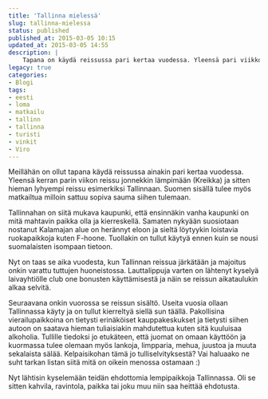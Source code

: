 ```yaml
---
title: 'Tallinna mielessä'
slug: tallinna-mielessa
status: published
published_at: 2015-03-05 10:15
updated_at: 2015-03-05 14:55
description: |
    Tapana on käydä reissussa pari kertaa vuodessa. Yleensä pari viikkoa hieman lämpimämmässä ja lyhyempiä reissuja lähemmäs. Tällä kertaa suuntana on Tallinna.
legacy: true
categories:
- Blogi
tags:
- eesti
- loma
- matkailu
- tallinn
- tallinna
- turisti
- vinkit
- Viro
---
```


<p>Meillähän on ollut tapana käydä reissussa ainakin pari kertaa vuodessa. Yleensä kerran parin viikon reissu jonnekkin lämpimään (Kreikka) ja sitten hieman lyhyempi reissu esimerkiksi Tallinnaan. Suomen sisällä tulee myös matkailtua milloin sattuu sopiva sauma siihen tulemaan.</p>
<p>Tallinnahan on siitä mukava kaupunki, että ensinnäkin vanha kaupunki on mitä mahtavin paikka olla ja kierreskellä. Samaten nykyään suosiotaan nostanut Kalamajan alue on herännyt eloon ja sieltä löytyykin loistavia ruokapaikkoja kuten F-hoone. Tuollakin on tullut käytyä ennen kuin se nousi suomalaisten isompaan tietoon.</p>
<p>Nyt on taas se aika vuodesta, kun Tallinnan reissua järkätään ja majoitus onkin varattu tuttujen huoneistossa. Lauttalippuja varten on lähtenyt kyselyä laivayhtiölle club one bonusten käyttämisestä ja näin se reissun aikataulukin alkaa selvitä.</p>
<p>Seuraavana onkin vuorossa se reissun sisältö. Useita vuosia ollaan Tallinnassa käyty ja on tullut kierreltyä siellä sun täällä. Pakollisina vierailupaikkoina on tietysti erinäköiset kauppakeskukset ja tietysti siihen autoon on saatava hieman tuliaisiakin mahdutettua kuten sitä kuuluisaa alkoholia. Tullille tiedoksi jo etukäteen, että juomat on omaan käyttöön ja kuormassa tulee olemaan myös lankoja, limpparia, mehua, juustoa ja muuta sekalaista sälää. Kelpaisikohan tämä jo tulliselvityksestä? Vai haluaako ne suht tarkan listan siitä mitä on oikein menossa ostamaan :)</p>
<p>Nyt lähtisin kyselemään teidän ehdottomia lempipaikkoja Tallinnassa. Oli se sitten kahvila, ravintola, paikka tai joku muu niin saa heittää ehdotusta.</p>